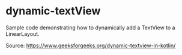 # dynamic-textView

Sample code demonstrating how to dynamically add a TextView to a LinearLayout.

Source: https://www.geeksforgeeks.org/dynamic-textview-in-kotlin/
